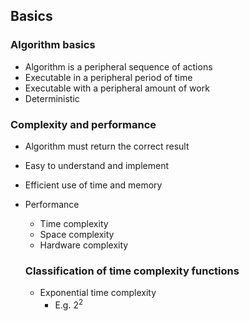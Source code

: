 ## Basics

### Algorithm basics

- Algorithm is a peripheral sequence of actions
- Executable in a peripheral period of time
- Executable with a peripheral amount of work
- Deterministic

### Complexity and performance

- Algorithm must return the correct result
- Easy to understand and implement
- Efficient use of time and memory
- Performance

  - Time complexity
  - Space complexity
  - Hardware complexity

  ### Classification of time complexity functions

  - Exponential time complexity
    - E.g. $2^2$
